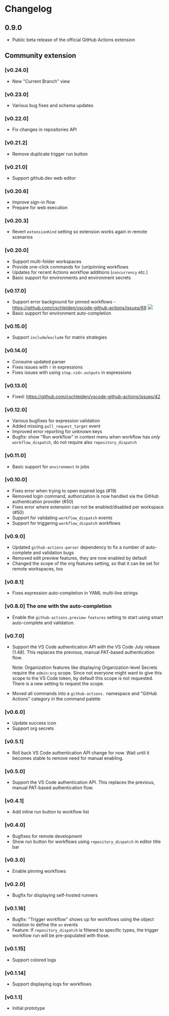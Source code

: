 # Changelog

## 0.9.0
- Public beta release of the official GitHub Actions extension

## Community extension

### [v0.24.0]
- New "Current Branch" view

### [v0.23.0]
- Various bug fixes and schema updates

### [v0.22.0]
- Fix changes in repositories API

### [v0.21.2]
- Remove duplicate trigger run button

### [v0.21.0]
- Support github.dev web editor

### [v0.20.6]
- Improve sign-in flow
- Prepare for web execution

### [v0.20.3]
- Revert `extensionKind` setting so extension works again in remote scenarios

### [v0.20.0]
- Support multi-folder workspaces
- Provide one-click commands for (un)pinning workflows
- Updates for recent Actions workflow additions (`concurrency` etc.)
- Basic support for environments and environment secrets

### [v0.17.0]

- Support error background for pinned workflows - https://github.com/cschleiden/vscode-github-actions/issues/69
  ![](https://user-images.githubusercontent.com/2201819/107904773-9592ac00-6f01-11eb-89c6-7322a5912853.png)
- Basic support for environment auto-completion

### [v0.15.0]

- Support `include`/`exclude` for matrix strategies

### [v0.14.0]

- Consume updated parser
 - Fixes issues with `!` in expressions
 - Fixes issues with using `step.<id>.outputs` in expressions

### [v0.13.0]

- Fixed: https://github.com/cschleiden/vscode-github-actions/issues/42

### [v0.12.0]

- Various bugfixes for expression validation
- Added missing `pull_request_target` event
- Improved error reporting for unknown keys
- Bugfix: show "Run workflow" in context menu when workflow has _only_ `workflow_dispatch`, do not require also `repository_dispatch`

### [v0.11.0]

- Basic support for `environment` in jobs

### [v0.10.0]

- Fixes error when trying to open expired logs (#19)
- Removed login command, authorization is now handled via the GitHub authentication provider (#50)
- Fixes error where extension can not be enabled/disabled per workspace (#50)
- Support for validating `workflow_dispatch` events
- Support for triggering `workflow_dispatch` workflows

### [v0.9.0]
- Updated `github-actions-parser` dependency to fix a number of auto-complete and validation bugs
- Removed edit preview features, they are now enabled by default
- Changed the scope of the org features setting, so that it can be set for remote workspaces, too

### [v0.8.1]
- Fixes expression auto-completion in YAML multi-line strings

### [v0.8.0] The one with the auto-completion
- Enable the `github-actions.preview-features` setting to start using smart auto-complete and validation.

### [v0.7.0]
- Support the VS Code authentication API with the VS Code July release (1.48). This replaces the previous, manual PAT-based authentication flow.

  Note: Organization features like displaying Organization-level Secrets require the `admin:org` scope. Since not everyone might want to give this scope to the VS Code token, by default this scope is not requested. There is a new setting to request the scope.

- Moved all commands into a `github-actions.` namespace and "GitHub Actions" category in the command palette

### [v0.6.0]
- Update success icon
- Support org secrets

### [v0.5.1]
- Roll back VS Code authentication API change for now. Wait until it becomes stable to remove need for manual enabling.

### [v0.5.0]
- Support the VS Code authentication API. This replaces the previous, manual PAT-based authentication flow.

### [v0.4.1]
- Add inline run button to workflow list

### [v0.4.0]
- Bugfixes for remote development
- Show run button for workflows using `repository_dispatch` in editor title bar

### [v0.3.0]
- Enable pinning workflows

### [v0.2.0]
- Bugfix for displaying self-hosted runners

### [v0.1.16]
- Bugfix: "Trigger workflow" shows up for workflows using the object notation to define the `on` events
- Feature: If `repository_dispatch` is filtered to specific types, the trigger workflow run will be pre-populated with those.

### [v0.1.15]
- Support colored logs

### [v0.1.14]
- Support displaying logs for workflows

### [v0.1.1]
- Initial prototype
